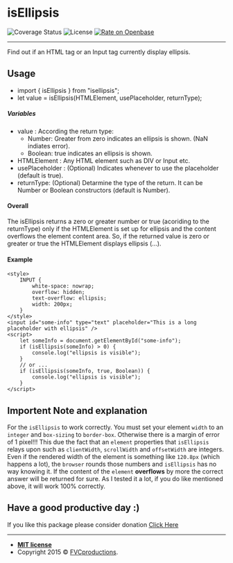 # isEllipsis
![Coverage Status](https://img.shields.io/badge/coverage-100%25-green) ![License](https://img.shields.io/badge/license-MIT-blue)
[![Rate on Openbase](https://badges.openbase.com/js/rating/isellipsis.svg)](https://openbase.com/js/isellipsis?utm_source=embedded&utm_medium=badge&utm_campaign=rate-badge)

------------
Find out if an HTML tag or an Input tag currently display ellipsis.

## Usage
- import { isEllipsis } from "isellipsis";
- let value = isEllipsis(HTMLElement, usePlaceholder, returnType);
##### Variables
- value : According the return type:
  - Number: Greater from zero indicates an ellipsis is shown. (NaN indiates error).
  - Boolean: true indicates an ellipsis is shown.
- HTMLElement : Any HTML element such as DIV or Input etc.
- usePlaceholder : (Optional) Indicates whenever to use the placeholder (default is true).
- returnType: (Optional) Detarmine the type of the return. It can be Number or Boolean constructors (default is Number).

#### Overall
The isEllipsis returns a zero or greater number or true (acoriding to the returnType) only if the HTMLElement is set up for ellipsis and the content overflows the element content area.
So, if the returned value is zero or greater or true the HTMLElement displays ellipsis (...).

#### Example
```
<style>
    INPUT {
        white-space: nowrap;
        overflow: hidden;
        text-overflow: ellipsis;
        width: 200px;
    }
</style>
<input id="some-info" type="text" placeholder="This is a long placeholder with ellipsis" />
<script>
    let someInfo = document.getElementById("some-info");
    if (isEllipsis(someInfo) > 0) {
        console.log("ellipsis is visible");
    }
    // or ...
    if (isEllipsis(someInfo, true, Boolean)) {
        console.log("ellipsis is visible");
    }
</script>    
 ```
## Importent Note and explanation
For the `isEllipsis` to work correctly. You must set your element `width` to an `integer` and `box-sizing` to  `border-box`. Otherwise there is a margin of error of 1 pixel!!! This due the fact that an `element` properties that `isEllipsis` relays upon such as `clientWidth`, `scrollWidth` and `offsetWidth` are integers. Even if the rendered width of the element is something like `120.8px` (which happens a lot), the `browser` rounds those numbers and `isEllipsis` has no way knowing it.
If the content of the `element` **overflows** by more the correct answer will be returned for sure. As I tested it a lot, if you do like mentioned above, it will work 100% correctly.

## Have a good productive day :)

If you like this package please consider donation <a href="https://paypal.me/ItayMerchav?locale.x=en_US" target="_blank">Click Here</a>

---
- **[MIT license](http://opensource.org/licenses/mit-license.php)**
- Copyright 2015 © <a href="http://fvcproductions.com" target="_blank">FVCproductions</a>.
